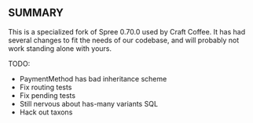 SUMMARY
-------

This is a specialized fork of Spree 0.70.0 used by Craft Coffee. It has had several changes to fit the needs of our codebase, and will probably not work standing alone with yours. 

TODO:

* PaymentMethod has bad inheritance scheme
* Fix routing tests
* Fix pending tests
* Still nervous about has-many variants SQL
* Hack out taxons
